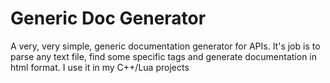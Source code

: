 # Generic Doc Generator
A very, very simple, generic documentation generator for APIs. It's job is to parse any text file, find some specific tags and generate documentation in html format. I use it in my C++/Lua projects
